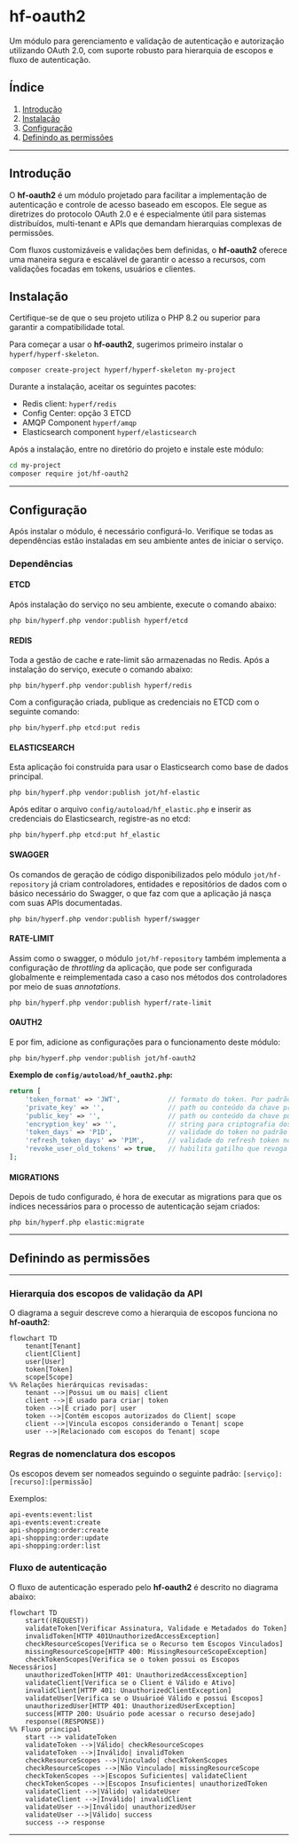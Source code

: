 # hf-oauth2

Um módulo para gerenciamento e validação de autenticação e autorização utilizando OAuth 2.0, com suporte robusto para
hierarquia de escopos e fluxo de autenticação.

## Índice

1. [Introdução](#introdução)
2. [Instalação](#instalação)
3. [Configuração](#configuração)
4. [Definindo as permissões](#definindo-as-permissões)

---

## Introdução

O **hf-oauth2** é um módulo projetado para facilitar a implementação de autenticação e controle de acesso baseado em
escopos. Ele segue as diretrizes do protocolo OAuth 2.0 e é especialmente útil para sistemas distribuídos, multi-tenant
e APIs que demandam hierarquias complexas de permissões.

Com fluxos customizáveis e validações bem definidas, o **hf-oauth2** oferece uma maneira segura e escalável de garantir
o acesso a recursos, com validações focadas em tokens, usuários e clientes.

## Instalação

Certifique-se de que o seu projeto utiliza o PHP 8.2 ou superior para garantir a compatibilidade total.

Para começar a usar o **hf-oauth2**, sugerimos primeiro instalar o `hyperf/hyperf-skeleton`.

```shell
composer create-project hyperf/hyperf-skeleton my-project
```

Durante a instalação, aceitar os seguintes pacotes:

- Redis client: `hyperf/redis`
- Config Center: opção 3 ETCD
- AMQP Component `hyperf/amqp`
- Elasticsearch component `hyperf/elasticsearch`

Após a instalação, entre no diretório do projeto e instale este módulo:

```bash
cd my-project
composer require jot/hf-oauth2
```

---

## Configuração

Após instalar o módulo, é necessário configurá-lo. Verifique se todas as dependências estão instaladas em seu ambiente
antes de iniciar o serviço.

### Dependências

#### ETCD

Após instalação do serviço no seu ambiente, execute o comando abaixo:

```shell
php bin/hyperf.php vendor:publish hyperf/etcd
```

#### REDIS

Toda a gestão de cache e rate-limit são armazenadas no Redis. Após a instalação do serviço, execute o comando abaixo:

```shell
php bin/hyperf.php vendor:publish hyperf/redis
```

Com a configuração criada, publique as credenciais no ETCD com o seguinte comando:

```shell
php bin/hyperf.php etcd:put redis
``` 

#### ELASTICSEARCH

Esta aplicação foi construída para usar o Elasticsearch como base de dados principal.

```shell
php bin/hyperf.php vendor:publish jot/hf-elastic
```

Após editar o arquivo `config/autoload/hf_elastic.php` e inserir as credenciais do Elasticsearch, registre-as
no etcd:

```shell
php bin/hyperf.php etcd:put hf_elastic
``` 

#### SWAGGER

Os comandos de geração de código disponibilizados pelo módulo `jot/hf-repository` já criam controladores, entidades e
repositórios de dados com o básico necessário do Swagger, o que faz com que a aplicação já nasça com suas APIs
documentadas.

```shell
php bin/hyperf.php vendor:publish hyperf/swagger
```

#### RATE-LIMIT

Assim como o swagger, o módulo `jot/hf-repository` também implementa a configuração de _throttling_ da aplicação, que
pode ser configurada globalmente e reimplementada caso a caso nos métodos dos controladores por meio de suas
_annotations_.

```shell
php bin/hyperf.php vendor:publish hyperf/rate-limit
```

#### OAUTH2

E por fim, adicione as configurações para o funcionamento deste módulo:

```shell
php bin/hyperf.php vendor:publish jot/hf-oauth2
```

**Exemplo de `config/autoload/hf_oauth2.php`:**

```php
return [
    'token_format' => 'JWT',            // formato do token. Por padrão, JWT
    'private_key' => '',                // path ou conteúdo da chave privada
    'public_key' => '',                 // path ou conteúdo da chave pública 
    'encryption_key' => '',             // string para criptografia dos dados
    'token_days' => 'P1D',              // validade do token no padrão DateTimeInterval do php
    'refresh_token_days' => 'P1M',      // validade do refresh token no padrão DateTimeInterval do php
    'revoke_user_old_tokens' => true,   // habilita gatilho que revoga os tokens anteriores do usuário/cliente
];
```

#### MIGRATIONS

Depois de tudo configurado, é hora de executar as migrations para que os índices necessários para o processo de
autenticação sejam criados:

```shell
php bin/hyperf.php elastic:migrate
```

---

## Definindo as permissões

---

### Hierarquia dos escopos de validação da API

O diagrama a seguir descreve como a hierarquia de escopos funciona no **hf-oauth2**:

```mermaid
flowchart TD
    tenant[Tenant]
    client[Client]
    user[User]
    token[Token]
    scope[Scope]
%% Relações hierárquicas revisadas:
    tenant -->|Possui um ou mais| client
    client -->|É usado para criar| token
    token -->|É criado por| user
    token -->|Contém escopos autorizados do Client| scope
    client -->|Vincula escopos considerando o Tenant| scope
    user -->|Relacionado com escopos do Tenant| scope
```

### Regras de nomenclatura dos escopos

Os escopos devem ser nomeados seguindo o seguinte padrão: `[serviço]:[recurso]:[permissão]`

Exemplos:

```
api-events:event:list
api-events:event:create
api-shopping:order:create
api-shopping:order:update
api-shopping:order:list
```

### Fluxo de autenticação

O fluxo de autenticação esperado pelo **hf-oauth2** é descrito no diagrama abaixo:

```mermaid
flowchart TD
    start((REQUEST))
    validateToken[Verificar Assinatura, Validade e Metadados do Token]
    invalidToken[HTTP 401UnauthorizedAccessException]
    checkResourceScopes[Verifica se o Recurso tem Escopos Vinculados]
    missingResourceScope[HTTP 400: MissingResourceScopeException]
    checkTokenScopes[Verifica se o token possui os Escopos Necessários]
    unauthorizedToken[HTTP 401: UnauthorizedAccessException]
    validateClient[Verifica se o Client é Válido e Ativo]
    invalidClient[HTTP 401: UnauthorizedClientException]
    validateUser[Verifica se o Usuárioé Válido e possui Escopos]
    unauthorizedUser[HTTP 401: UnauthorizedUserException]
    success[HTTP 200: Usuário pode acessar o recurso desejado]
    response((RESPONSE))
%% Fluxo principal
    start --> validateToken
    validateToken -->|Válido| checkResourceScopes
    validateToken -->|Inválido| invalidToken
    checkResourceScopes -->|Vinculado| checkTokenScopes
    checkResourceScopes -->|Não Vinculado| missingResourceScope
    checkTokenScopes -->|Escopos Suficientes| validateClient
    checkTokenScopes -->|Escopos Insuficientes| unauthorizedToken
    validateClient -->|Válido| validateUser
    validateClient -->|Inválido| invalidClient
    validateUser -->|Inválido| unauthorizedUser
    validateUser -->|Válido| success
    success --> response
```

---



